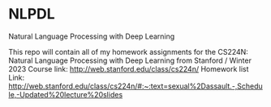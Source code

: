 # NLPDL
Natural Language Processing with Deep Learning 

This repo will contain all of my homework assignments for the CS224N: Natural Language Processing with Deep Learning from Stanford / Winter 2023
Course link: http://web.stanford.edu/class/cs224n/
Homework list Link: http://web.stanford.edu/class/cs224n/#:~:text=sexual%2Dassault.-,Schedule,-Updated%20lecture%20slides
